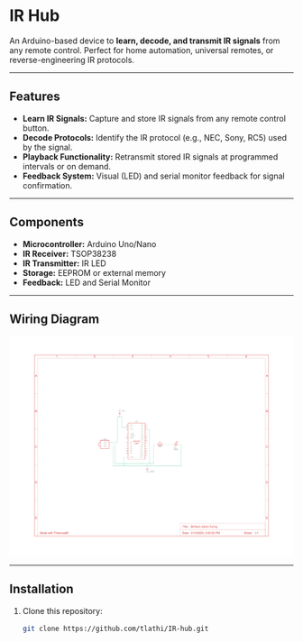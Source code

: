 # IR Hub

An Arduino-based device to **learn, decode, and transmit IR signals** from any remote control. Perfect for home automation, universal remotes, or reverse-engineering IR protocols.

---

## Features
- **Learn IR Signals:** Capture and store IR signals from any remote control button.
- **Decode Protocols:** Identify the IR protocol (e.g., NEC, Sony, RC5) used by the signal.
- **Playback Functionality:** Retransmit stored IR signals at programmed intervals or on demand.
- **Feedback System:** Visual (LED) and serial monitor feedback for signal confirmation.

---

## Components
- **Microcontroller:** Arduino Uno/Nano
- **IR Receiver:** TSOP38238
- **IR Transmitter:** IR LED
- **Storage:** EEPROM or external memory
- **Feedback:** LED and Serial Monitor

---

## Wiring Diagram
![Wiring Diagram](schematics/ir_hub_wiring.png)

---

## Installation
1. Clone this repository:
   ```bash
   git clone https://github.com/tlathi/IR-hub.git
